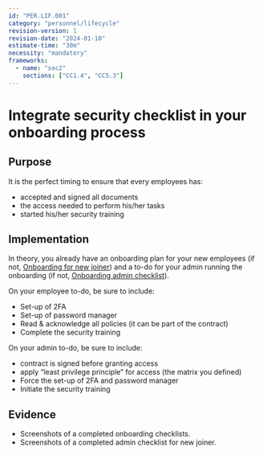 ```yaml
---
id: "PER.LIF.001"
category: "personnel/lifecycle"
revision-version: 1
revision-date: "2024-01-10"
estimate-time: "30m"
necessity: "mandatory"
frameworks:
  - name: "soc2"
    sections: ["CC1.4", "CC5.3"]
---
```


# Integrate security checklist in your onboarding process

## Purpose

It is the perfect timing to ensure that every employees has:

- accepted and signed all documents
- the access needed to perform his/her tasks
- started his/her security training

## Implementation

In theory, you already have an onboarding plan for your new employees (if not,
[Onboarding for new joiner](templates/onboarding-for-new-joiner.md)) and a to-do
for your admin running the onboarding (if not,
[Onboarding admin checklist](templates/onboarding-admin-checklist.md)).

On your employee to-do, be sure to include:

- Set-up of 2FA
- Set-up of password manager
- Read & acknowledge all policies (it can be part of the contract)
- Complete the security training

On your admin to-do, be sure to include:

- contract is signed before granting access
- apply “least privilege principle” for access (the matrix you defined)
- Force the set-up of 2FA and password manager
- Initiate the security training

## Evidence

- Screenshots of a completed onboarding checklists.
- Screenshots of a completed admin checklist for new joiner.
